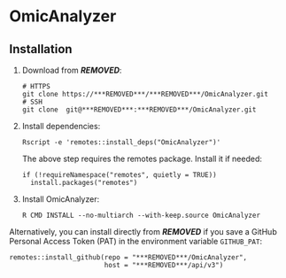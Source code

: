 # OmicAnalyzer

## Installation

1. Download from ***REMOVED***:

    ```
    # HTTPS
    git clone https://***REMOVED***/***REMOVED***/OmicAnalyzer.git
    # SSH
    git clone  git@***REMOVED***:***REMOVED***/OmicAnalyzer.git
    ```

1. Install dependencies:

    ```
    Rscript -e 'remotes::install_deps("OmicAnalyzer")'
    ```
    
    The above step requires the remotes package. Install it if needed:
    
    ```
    if (!requireNamespace("remotes", quietly = TRUE))
      install.packages("remotes")
    ```

1. Install OmicAnalyzer:

    ```
    R CMD INSTALL --no-multiarch --with-keep.source OmicAnalyzer
    ```


Alternatively, you can install directly from ***REMOVED*** if you save a GitHub Personal
Access Token (PAT) in the environment variable `GITHUB_PAT`:

```
remotes::install_github(repo = "***REMOVED***/OmicAnalyzer",
                        host = "***REMOVED***/api/v3")
```
